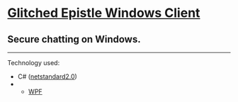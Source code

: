 # [Glitched Epistle Windows Client](https://github.com/GlitchedPolygons/GlitchedEpistle.Client.Windows)

## Secure chatting on Windows.

---

Technology used:
* C# ([netstandard2.0](https://github.com/dotnet/standard/blob/master/docs/versions/netstandard2.0.md))
* * [WPF](https://docs.microsoft.com/en-us/visualstudio/designers/getting-started-with-wpf?view=vs-2019)

